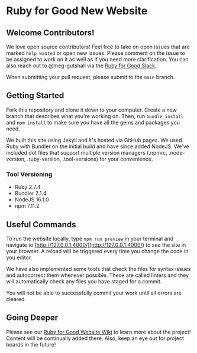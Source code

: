# Ruby for Good New Website

## Welcome Contributors!

We love open source contributors! Feel free to take on open issues that are
marked `help wanted` or open new issues. Please comment on the issue to be
assigned to work on it as well as if you need more clarification. You can also
reach out to @meg-gutshall via the
[Ruby for Good Slack](https://rubyforgood.herokuapp.com/).

When submitting your pull request, please submit to the `main` branch.

## Getting Started

Fork this repository and clone it down to your computer. Create a new branch
that describes what you're working on. Then, run `bundle install` and
`npm install` to make sure you have all the gems and packages you need.

We built this site using Jekyll and it's hosted via GitHub pages. We used Ruby
with Bundler on the initial build and have since added NodeJS. We've included
dot files that support multiple version managers (.npmrc, .node-version,
.ruby-version, .tool-versions) for your convenience.

### Tool Versioning

- Ruby 2.7.4
- Bundler 2.1.4
- NodeJS 16.1.0
- npm 7.11.2

## Useful Commands

To run the website locally, type `npm run preview` in your terminal and navigate
to [http://127.0.0.1:4000/](http://127.0.0.1:4000/) to see the site in your
browser. A reload will be triggered every time you change the code in you
editor.

We have also implemented some tools that check the files for syntax issues and
autocorrect them whenever possible. These are called linters and they will
automatically check any files you have staged for a commit.

<!-- If you'd like to lint your code before you stage it, you can do so with the
following commands:

```bash
npm run lint        // Lints all files (i.e. corrects them syntactically for this codebase)
npm run lint:js     // Applies to JS files only
npm run lint:style  // Applies to CSS and SCSS files only
npm run lint:text   // Applies to Markdown files only
npm run prettier    // Formats and styles all files
``` -->

You will not be able to successfully commit your work until all errors are
cleared.

## Going Deeper

Please see our
[Ruby for Good Website Wiki](https://github.com/rubyforgood/rubyforgood.org/wiki)
to learn more about the project! Content will be continually added there. Also,
keep an eye out for project boards in the future!

